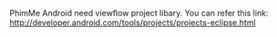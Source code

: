 PhimMe Android need viewflow project libary.
You can refer this link: http://developer.android.com/tools/projects/projects-eclipse.html

